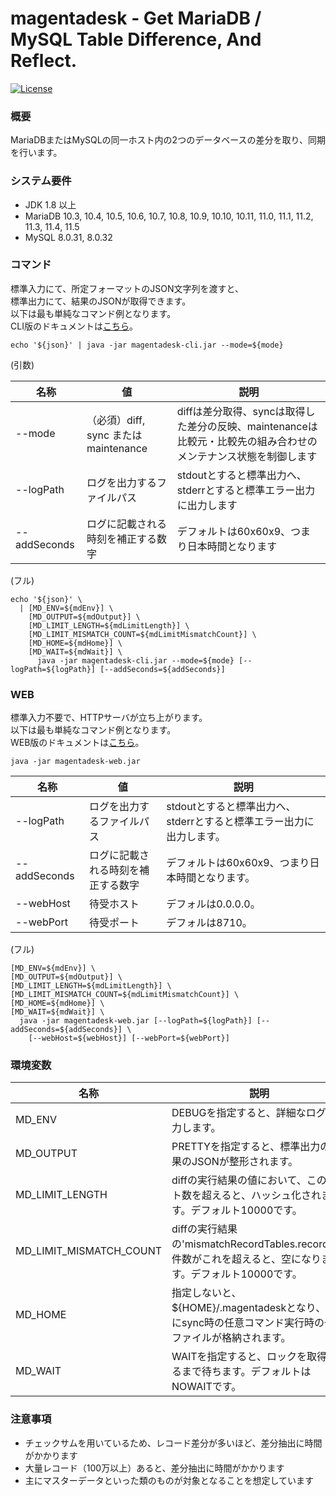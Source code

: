 # magentadesk - Get MariaDB / MySQL Table Difference, And Reflect.

[![License](https://img.shields.io/badge/License-Apache%202.0-blue.svg)](https://opensource.org/licenses/Apache-2.0)

### 概要

MariaDBまたはMySQLの同一ホスト内の2つのデータベースの差分を取り、同期を行います。  

### システム要件

* JDK 1.8 以上
* MariaDB 10.3, 10.4, 10.5, 10.6, 10.7, 10.8, 10.9, 10.10, 10.11, 11.0, 11.1, 11.2, 11.3, 11.4, 11.5
* MySQL 8.0.31, 8.0.32

### コマンド

標準入力にて、所定フォーマットのJSON文字列を渡すと、  
標準出力にて、結果のJSONが取得できます。  
以下は最も単純なコマンド例となります。  
CLI版のドキュメントは[こちら](cli/README.ja.md)。  

    echo '${json}' | java -jar magentadesk-cli.jar --mode=${mode}

(引数)  

|名称|値|説明|
|---|---|---|
|--mode|（必須）diff, sync または maintenance|diffは差分取得、syncは取得した差分の反映、maintenanceは比較元・比較先の組み合わせのメンテナンス状態を制御します|
|--logPath|ログを出力するファイルパス|stdoutとすると標準出力へ、stderrとすると標準エラー出力に出力します|
|--addSeconds|ログに記載される時刻を補正する数字|デフォルトは60x60x9、つまり日本時間となります|

(フル)  

    echo '${json}' \
      | [MD_ENV=${mdEnv}] \
        [MD_OUTPUT=${mdOutput}] \
        [MD_LIMIT_LENGTH=${mdLimitLength}] \
        [MD_LIMIT_MISMATCH_COUNT=${mdLimitMismatchCount}] \
        [MD_HOME=${mdHome}] \
        [MD_WAIT=${mdWait}] \
          java -jar magentadesk-cli.jar --mode=${mode} [--logPath=${logPath}] [--addSeconds=${addSeconds}]

### WEB

標準入力不要で、HTTPサーバが立ち上がります。  
以下は最も単純なコマンド例となります。  
WEB版のドキュメントは[こちら](web/README.ja.md)。

    java -jar magentadesk-web.jar

|名称|値|説明|
|---|---|---|
|--logPath|ログを出力するファイルパス|stdoutとすると標準出力へ、stderrとすると標準エラー出力に出力します。|
|--addSeconds|ログに記載される時刻を補正する数字|デフォルトは60x60x9、つまり日本時間となります。|
|--webHost|待受ホスト|デフォルは0.0.0.0。|
|--webPort|待受ポート|デフォルは8710。|

(フル)  

    [MD_ENV=${mdEnv}] \
    [MD_OUTPUT=${mdOutput}] \
    [MD_LIMIT_LENGTH=${mdLimitLength}] \
    [MD_LIMIT_MISMATCH_COUNT=${mdLimitMismatchCount}] \
    [MD_HOME=${mdHome}] \
    [MD_WAIT=${mdWait}] \
      java -jar magentadesk-web.jar [--logPath=${logPath}] [--addSeconds=${addSeconds}] \
        [--webHost=${webHost}] [--webPort=${webPort}]

### 環境変数  

| 名称                      | 説明                                                                       |
|-------------------------|--------------------------------------------------------------------------|
| MD_ENV                  | DEBUGを指定すると、詳細なログを出力します。                                                 |
| MD_OUTPUT               | PRETTYを指定すると、標準出力の結果のJSONが整形されます。                                        |
| MD_LIMIT_LENGTH         | diffの実行結果の値において、このバイト数を超えると、ハッシュ化されます。デフォルト10000です。                      |
| MD_LIMIT_MISMATCH_COUNT | diffの実行結果の'mismatchRecordTables.records'の件数がこれを超えると、空になります。デフォルト10000です。 |
| MD_HOME                 | 指定しないと、${HOME}/.magentadeskとなり、ここにsync時の任意コマンド実行時の一時ファイルが格納されます。         |
| MD_WAIT                 | WAITを指定すると、ロックを取得できるまで待ちます。デフォルトはNOWAITです。

### 注意事項

* チェックサムを用いているため、レコード差分が多いほど、差分抽出に時間がかかります
* 大量レコード（100万以上）あると、差分抽出に時間がかかります
* 主にマスターデータといった類のものが対象となることを想定しています
